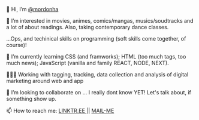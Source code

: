 👋 Hi, I’m <a href="https://linktr.ee/mordonha">@mordonha</a>

👀 I’m interested in movies, animes, comics/mangas, musics/soudtracks and a lot of about readings. Also, taking contemporary dance classes.

...Ops, and techinical skills on programming (soft skills come together, of course)!

🌱 I’m currently learning CSS (and framworks); HTML (too much tags, too much news); JavaScript (vanilla and family REACT, NODE, NEXT).

👨🏾‍💻 Working with tagging, tracking, data collection and analysis of digital marketing around web and app 

💞️ I’m looking to collaborate on ... I really dont know YET! Let's talk about, if something show up.

📫 How to reach me: <a href="https://linktr.ee/mordonha">LINKTR.EE </a> || <a href="mailto:marcos.ordonha@gmail.com">MAIL-ME</a>

<!---
mordonha/mordonha is a ✨ special ✨ repository because its `README.md` (this file) appears on your GitHub profile.
You can click the Preview link to take a look at your changes.
--->
